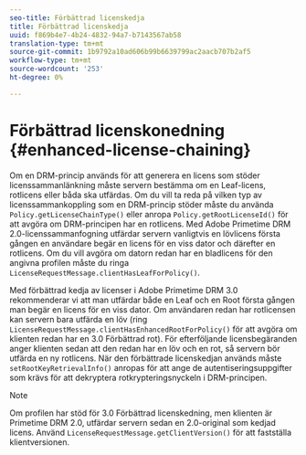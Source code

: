 ```yaml
---
seo-title: Förbättrad licenskedja
title: Förbättrad licenskedja
uuid: f869b4e7-4b24-4832-94a7-b7143567ab58
translation-type: tm+mt
source-git-commit: 1b9792a10ad606b99b6639799ac2aacb707b2af5
workflow-type: tm+mt
source-wordcount: '253'
ht-degree: 0%

---
```



# Förbättrad licenskonedning {#enhanced-license-chaining}

Om en DRM-princip används för att generera en licens som stöder licenssammanlänkning måste servern bestämma om en Leaf-licens, rotlicens eller båda ska utfärdas. Om du vill ta reda på vilken typ av licenssammankoppling som en DRM-princip stöder måste du använda `Policy.getLicenseChainType()` eller anropa `Policy.getRootLicenseId()` för att avgöra om DRM-principen har en rotlicens. Med Adobe Primetime DRM 2.0-licenssammanfogning utfärdar servern vanligtvis en lövlicens första gången en användare begär en licens för en viss dator och därefter en rotlicens. Om du vill avgöra om datorn redan har en bladlicens för den angivna profilen måste du ringa `LicenseRequestMessage.clientHasLeafForPolicy()`.

Med förbättrad kedja av licenser i Adobe Primetime DRM 3.0 rekommenderar vi att man utfärdar både en Leaf och en Root första gången man begär en licens för en viss dator. Om användaren redan har rotlicensen kan servern bara utfärda en löv (ring `LicenseRequestMessage.clientHasEnhancedRootForPolicy()` för att avgöra om klienten redan har en 3.0 Förbättrad rot). För efterföljande licensbegäranden anger klienten sedan att den redan har en löv och en rot, så servern bör utfärda en ny rotlicens. När den förbättrade licenskedjan används måste `setRootKeyRetrievalInfo()` anropas för att ange de autentiseringsuppgifter som krävs för att dekryptera rotkrypteringsnyckeln i DRM-principen.

>[!NOTE]
>
>Om profilen har stöd för 3.0 Förbättrad licenskedning, men klienten är Primetime DRM 2.0, utfärdar servern sedan en 2.0-original som kedjad licens. Använd `LicenseRequestMessage.getClientVersion()` för att fastställa klientversionen.

